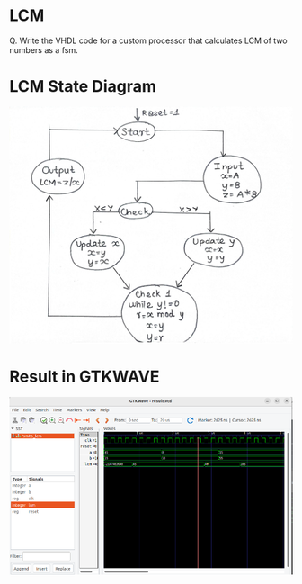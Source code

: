 # LCM

Q. Write the VHDL code for a custom processor that calculates LCM of two numbers as a fsm.<br>

# LCM State Diagram
<img src="./lcm.jpg" alt="LCM`" />

# Result in GTKWAVE
<img src="./LCM.png" alt="LCM" />
